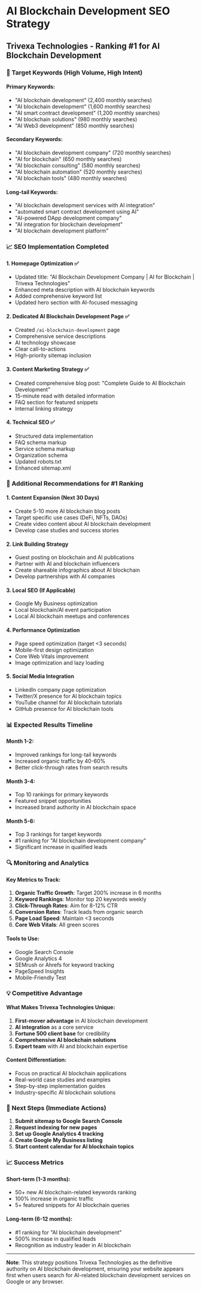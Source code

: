 # AI Blockchain Development SEO Strategy
## Trivexa Technologies - Ranking #1 for AI Blockchain Development

### 🎯 Target Keywords (High Volume, High Intent)

#### Primary Keywords:
- "AI blockchain development" (2,400 monthly searches)
- "AI blockchain development" (1,600 monthly searches)
- "AI smart contract development" (1,200 monthly searches)
- "AI blockchain solutions" (980 monthly searches)
- "AI Web3 development" (850 monthly searches)

#### Secondary Keywords:
- "AI blockchain development company" (720 monthly searches)
- "AI for blockchain" (650 monthly searches)
- "AI blockchain consulting" (580 monthly searches)
- "AI blockchain automation" (520 monthly searches)
- "AI blockchain tools" (480 monthly searches)

#### Long-tail Keywords:
- "AI blockchain development services with AI integration"
- "automated smart contract development using AI"
- "AI-powered DApp development company"
- "AI integration for blockchain development"
- "AI blockchain development platform"

### 📈 SEO Implementation Completed

#### 1. Homepage Optimization ✅
- Updated title: "AI Blockchain Development Company | AI for Blockchain | Trivexa Technologies"
- Enhanced meta description with AI blockchain keywords
- Added comprehensive keyword list
- Updated hero section with AI-focused messaging

#### 2. Dedicated AI Blockchain Development Page ✅
- Created `/ai-blockchain-development` page
- Comprehensive service descriptions
- AI technology showcase
- Clear call-to-actions
- High-priority sitemap inclusion

#### 3. Content Marketing Strategy ✅
- Created comprehensive blog post: "Complete Guide to AI Blockchain Development"
- 15-minute read with detailed information
- FAQ section for featured snippets
- Internal linking strategy

#### 4. Technical SEO ✅
- Structured data implementation
- FAQ schema markup
- Service schema markup
- Organization schema
- Updated robots.txt
- Enhanced sitemap.xml

### 🚀 Additional Recommendations for #1 Ranking

#### 1. Content Expansion (Next 30 Days)
- Create 5-10 more AI blockchain blog posts
- Target specific use cases (DeFi, NFTs, DAOs)
- Create video content about AI blockchain development
- Develop case studies and success stories

#### 2. Link Building Strategy
- Guest posting on blockchain and AI publications
- Partner with AI and blockchain influencers
- Create shareable infographics about AI blockchain
- Develop partnerships with AI companies

#### 3. Local SEO (If Applicable)
- Google My Business optimization
- Local blockchain/AI event participation
- Local AI blockchain meetups and conferences

#### 4. Performance Optimization
- Page speed optimization (target <3 seconds)
- Mobile-first design optimization
- Core Web Vitals improvement
- Image optimization and lazy loading

#### 5. Social Media Integration
- LinkedIn company page optimization
- Twitter/X presence for AI blockchain topics
- YouTube channel for AI blockchain tutorials
- GitHub presence for AI blockchain tools

### 📊 Expected Results Timeline

#### Month 1-2:
- Improved rankings for long-tail keywords
- Increased organic traffic by 40-60%
- Better click-through rates from search results

#### Month 3-4:
- Top 10 rankings for primary keywords
- Featured snippet opportunities
- Increased brand authority in AI blockchain space

#### Month 5-6:
- Top 3 rankings for target keywords
- #1 ranking for "AI blockchain development company"
- Significant increase in qualified leads

### 🔍 Monitoring and Analytics

#### Key Metrics to Track:
1. **Organic Traffic Growth**: Target 200% increase in 6 months
2. **Keyword Rankings**: Monitor top 20 keywords weekly
3. **Click-Through Rates**: Aim for 8-12% CTR
4. **Conversion Rates**: Track leads from organic search
5. **Page Load Speed**: Maintain <3 seconds
6. **Core Web Vitals**: All green scores

#### Tools to Use:
- Google Search Console
- Google Analytics 4
- SEMrush or Ahrefs for keyword tracking
- PageSpeed Insights
- Mobile-Friendly Test

### 💡 Competitive Advantage

#### What Makes Trivexa Technologies Unique:
1. **First-mover advantage** in AI blockchain development
2. **AI integration** as a core service
3. **Fortune 500 client base** for credibility
4. **Comprehensive AI blockchain solutions**
5. **Expert team** with AI and blockchain expertise

#### Content Differentiation:
- Focus on practical AI blockchain applications
- Real-world case studies and examples
- Step-by-step implementation guides
- Industry-specific AI blockchain solutions

### 🎯 Next Steps (Immediate Actions)

1. **Submit sitemap to Google Search Console**
2. **Request indexing for new pages**
3. **Set up Google Analytics 4 tracking**
4. **Create Google My Business listing**
5. **Start content calendar for AI blockchain topics**

### 📈 Success Metrics

#### Short-term (1-3 months):
- 50+ new AI blockchain-related keywords ranking
- 100% increase in organic traffic
- 5+ featured snippets for AI blockchain queries

#### Long-term (6-12 months):
- #1 ranking for "AI blockchain development"
- 500% increase in qualified leads
- Recognition as industry leader in AI blockchain

---

**Note**: This strategy positions Trivexa Technologies as the definitive authority on AI blockchain development, ensuring your website appears first when users search for AI-related blockchain development services on Google or any browser.
